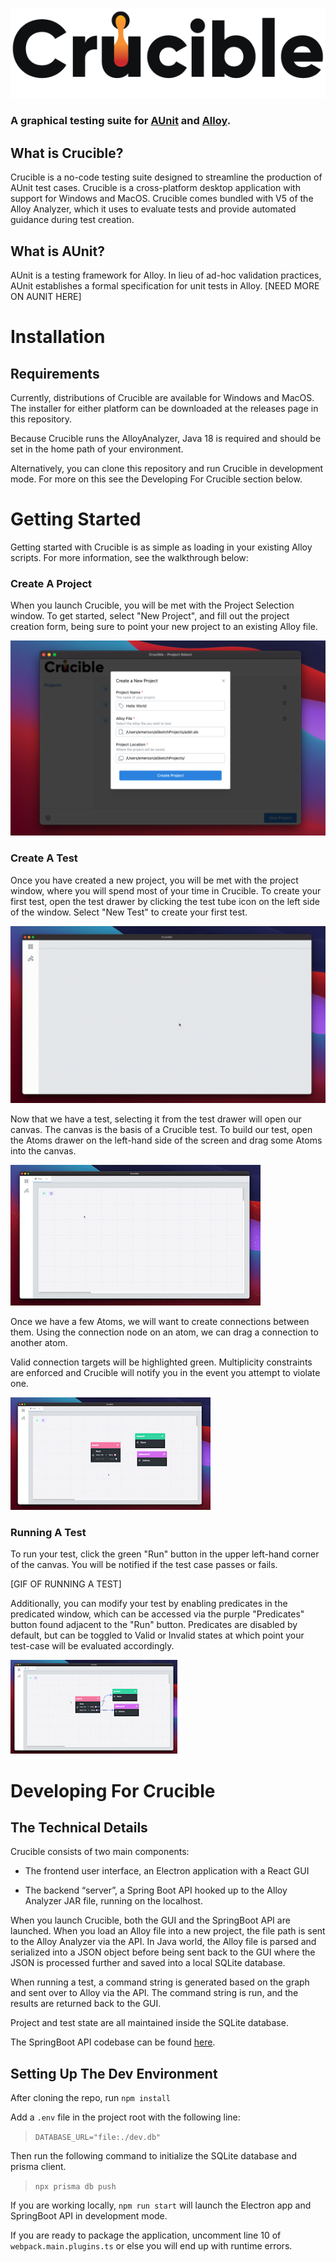 ![Crucible Logo](src/full_logo/logo_2x.png)
### A graphical testing suite for [AUnit](https://kaiyuanw.github.io/papers/paper5-icst18.pdf) and [Alloy](https://alloytools.org).


## What is Crucible?

Crucible is a no-code testing suite designed to streamline the production of AUnit test cases. Crucible is a cross-platform desktop application with support for Windows and MacOS.  Crucible comes bundled with V5 of the Alloy Analyzer, which it uses to evaluate tests and provide automated guidance during test creation.

## What is AUnit?

AUnit is a testing framework for Alloy. In lieu of ad-hoc validation practices, AUnit establishes
a formal specification for unit tests in Alloy.  [NEED MORE ON AUNIT HERE]

# Installation

## Requirements
Currently, distributions of Crucible are available for Windows and MacOS.  The installer for either platform can be downloaded at the releases page in this repository.

Because Crucible runs the AlloyAnalyzer, Java 18 is required and should be set in the home path of your environment.

Alternatively, you can clone this repository and run Crucible in development mode. For more on this see the Developing For Crucible section below.

# Getting Started

Getting started with Crucible is as simple as loading in your existing Alloy scripts.  For more information, see the walkthrough below:

### Create A Project

When you launch Crucible, you will be met with the Project Selection window.  To get started, select "New Project", and fill out the project creation form, being sure to point your new project to an existing Alloy file.

![Project creation form](images/new_project.png)

### Create A Test

Once you have created a new project, you will be met with the project window, where you will spend most of your time in Crucible.  To create your first test, open the test drawer by clicking the test tube icon on the left side of the window.  Select "New Test" to create your first test.

![GIF of test creation](images/test_creation.gif)

Now that we have a test, selecting it from the test drawer will open our canvas.  The canvas is the basis of a Crucible test.  To build our test, open the Atoms drawer on the left-hand side of the screen and drag some Atoms into the canvas.

![GIF of atom being added to canvas](images/add_an_atom.gif)

Once we have a few Atoms, we will want to create connections between them.  Using the connection node on an atom, we can drag a connection to another atom.  

Valid connection targets will be highlighted green.  Multiplicity constraints are enforced and Crucible will notify you in the event you attempt to violate one.

![GIF of atoms being connected](images/add_connections.gif)

### Running A Test

To run your test, click the green "Run" button in the upper left-hand corner of the canvas.  You will be notified if the test case passes or fails.  

[GIF OF RUNNING A TEST]

Additionally, you can modify your test by enabling predicates in the predicated window, which can be accessed via the purple "Predicates" button found adjacent to the "Run" button.  Predicates are disabled by default, but can be toggled to Valid or Invalid states at which point your test-case will be evaluated accordingly.

![GIF of toggling a predicate's state](images/toggle_predicates.gif)

# Developing For Crucible

## The Technical Details

Crucible consists of two main components:  
- The frontend user interface, an Electron application with a React GUI

- The backend “server”, a Spring Boot API hooked up to the Alloy Analyzer JAR file, running on the localhost.

When you launch Crucible, both the GUI and the SpringBoot API are launched.  When you load an Alloy file into a new project, the file path is sent to the Alloy Analyzer via the API.  In Java world, the Alloy file is parsed and serialized into a JSON object before being sent back to the GUI where the JSON is processed further and saved into a local SQLite database.

When running a test, a command string is generated based on the graph and sent over to Alloy via the API. The command string is run, and the results are returned back to the GUI.

Project and test state are all maintained inside the SQLite database.

The SpringBoot API codebase can be found [here](https://github.com/AdamGEmerson/Crucible-API).

## Setting Up The Dev Environment

After cloning the repo, run `npm install`

Add a `.env` file in the project root with the following line:
    
> `DATABASE_URL="file:./dev.db"`

Then run the following command to initialize the SQLite database and prisma client.

> `npx prisma db push`

If you are working locally, `npm run start` will launch the Electron app and SpringBoot API in development mode. 

If you are ready to package the application, uncomment line 10 of `webpack.main.plugins.ts` or else you will end up with runtime errors.

